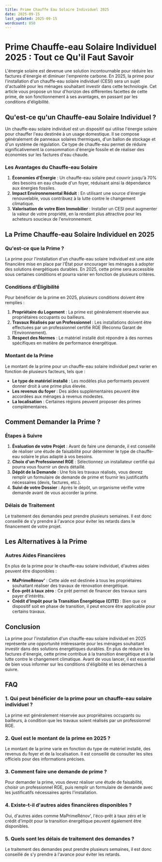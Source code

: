 ```yaml
---
title: Prime Chauffe Eau Solaire Individuel 2025
date: 2025-09-15
last_updated: 2025-09-15
wordcount: 858
---
```


# Prime Chauffe-eau Solaire Individuel 2025 : Tout ce Qu'il Faut Savoir

L'énergie solaire est devenue une solution incontournable pour réduire les factures d'énergie et diminuer l'empreinte carbone. En 2025, la prime pour l'installation d'un chauffe-eau solaire individuel (CESI) sera un sujet d'actualité pour les ménages souhaitant investir dans cette technologie. Cet article vous propose un tour d'horizon des différentes facettes de cette prime, de son fonctionnement à ses avantages, en passant par les conditions d'éligibilité.

## Qu'est-ce qu'un Chauffe-eau Solaire Individuel ?

Un chauffe-eau solaire individuel est un dispositif qui utilise l'énergie solaire pour chauffer l'eau destinée à un usage domestique. Il se compose généralement de panneaux solaires thermiques, d'un ballon de stockage et d'un système de régulation. Ce type de chauffe-eau permet de réduire significativement la consommation d'énergie fossile et de réaliser des économies sur les factures d'eau chaude.

### Les Avantages du Chauffe-eau Solaire

1. **Économies d'Énergie** : Un chauffe-eau solaire peut couvrir jusqu'à 70% des besoins en eau chaude d'un foyer, réduisant ainsi la dépendance aux énergies fossiles.
2. **Impact Environnemental Réduit** : En utilisant une source d'énergie renouvelable, vous contribuez à la lutte contre le changement climatique.
3. **Valorisation de votre Bien Immobilier** : Installer un CESI peut augmenter la valeur de votre propriété, en la rendant plus attractive pour les acheteurs soucieux de l'environnement.

## La Prime Chauffe-eau Solaire Individuel en 2025

### Qu'est-ce que la Prime ?

La prime pour l'installation d'un chauffe-eau solaire individuel est une aide financière mise en place par l'État pour encourager les ménages à adopter des solutions énergétiques durables. En 2025, cette prime sera accessible sous certaines conditions et pourra varier en fonction de plusieurs critères.

### Conditions d'Éligibilité

Pour bénéficier de la prime en 2025, plusieurs conditions doivent être remplies :

1. **Propriétaire du Logement** : La prime est généralement réservée aux propriétaires occupants ou bailleurs.
2. **Travaux Réalisés par un Professionnel** : Les installations doivent être effectuées par un professionnel certifié RGE (Reconnu Garant de l’Environnement).
3. **Respect des Normes** : Le matériel installé doit répondre à des normes spécifiques en matière de performance énergétique.

### Montant de la Prime

Le montant de la prime pour un chauffe-eau solaire individuel peut varier en fonction de plusieurs facteurs, tels que :

- **Le type de matériel installé** : Les modèles plus performants peuvent donner droit à une prime plus élevée.
- **Les revenus du foyer** : Des aides supplémentaires peuvent être accordées aux ménages à revenus modestes.
- **La localisation** : Certaines régions peuvent proposer des primes complémentaires.

## Comment Demander la Prime ?

### Étapes à Suivre

1. **Évaluation de votre Projet** : Avant de faire une demande, il est conseillé de réaliser une étude de faisabilité pour déterminer le type de chauffe-eau solaire le plus adapté à vos besoins.
2. **Choix d'un Professionnel RGE** : Sélectionnez un installateur certifié qui pourra vous fournir un devis détaillé.
3. **Dépôt de la Demande** : Une fois les travaux réalisés, vous devrez remplir un formulaire de demande de prime et fournir les justificatifs nécessaires (devis, factures, etc.).
4. **Suivi de votre Dossier** : Après le dépôt, un organisme vérifie votre demande avant de vous accorder la prime.

### Délais de Traitement

Le traitement des demandes peut prendre plusieurs semaines. Il est donc conseillé de s'y prendre à l'avance pour éviter les retards dans le financement de votre projet.

## Les Alternatives à la Prime

### Autres Aides Financières

En plus de la prime pour le chauffe-eau solaire individuel, d'autres aides peuvent être disponibles :

- **MaPrimeRénov'** : Cette aide est destinée à tous les propriétaires souhaitant réaliser des travaux de rénovation énergétique.
- **Éco-prêt à taux zéro** : Ce prêt permet de financer des travaux sans payer d'intérêts.
- **Crédit d'Impôt pour la Transition Énergétique (CITE)** : Bien que ce dispositif soit en phase de transition, il peut encore être applicable pour certains travaux.

## Conclusion

La prime pour l'installation d'un chauffe-eau solaire individuel en 2025 représente une opportunité intéressante pour les ménages souhaitant investir dans des solutions énergétiques durables. En plus de réduire les factures d'énergie, cette prime contribue à la transition énergétique et à la lutte contre le changement climatique. Avant de vous lancer, il est essentiel de bien vous informer sur les conditions d'éligibilité et les démarches à suivre.

## FAQ

### 1. Qui peut bénéficier de la prime pour un chauffe-eau solaire individuel ?

La prime est généralement réservée aux propriétaires occupants ou bailleurs, à condition que les travaux soient réalisés par un professionnel RGE.

### 2. Quel est le montant de la prime en 2025 ?

Le montant de la prime varie en fonction du type de matériel installé, des revenus du foyer et de la localisation. Il est conseillé de consulter les sites officiels pour des informations précises.

### 3. Comment faire une demande de prime ?

Pour demander la prime, vous devez réaliser une étude de faisabilité, choisir un professionnel RGE, puis remplir un formulaire de demande avec les justificatifs nécessaires après l'installation.

### 4. Existe-t-il d'autres aides financières disponibles ?

Oui, d'autres aides comme MaPrimeRénov', l'éco-prêt à taux zéro et le crédit d'impôt pour la transition énergétique peuvent également être disponibles.

### 5. Quels sont les délais de traitement des demandes ?

Le traitement des demandes peut prendre plusieurs semaines, il est donc conseillé de s'y prendre à l'avance pour éviter les retards.